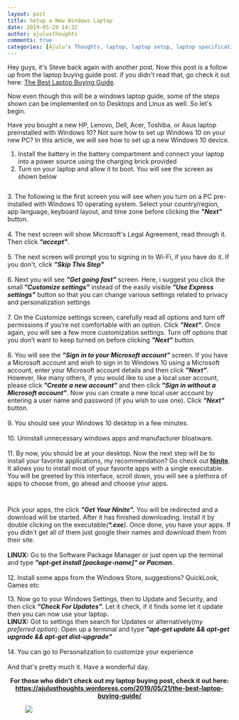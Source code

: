```yaml
---
layout: post
title: Setup a New Windows Laptop
date: 2019-05-29 14:32
author: ajulusthoughts
comments: true
categories: [Ajulu's Thoughts, laptop, laptop setup, laptop specifications, new laptop, ninite, setup a windows laptop, TECH &amp; CYBERSECURITY]
---
```

<!-- wp:paragraph -->
<p>Hey guys, it's Steve back again with another post. Now this post is a follow up from the laptop buying guide post. if you didn't read that, go check it out here: <a href="https://ajulusthoughts.wordpress.com/2019/05/21/the-best-laptop-buying-guide/">The Best Laptop Buying Guide</a>. </p>
<!-- /wp:paragraph -->

<!-- wp:paragraph -->
<p>Now even though this will be a windows laptop guide, some of the steps shown can be implemented on to Desktops and Linux as well. So let's begin.</p>
<!-- /wp:paragraph -->

<!-- wp:paragraph -->
<p>Have you bought a new HP, Lenovo, Dell, Acer, Toshiba, or Asus laptop preinstalled with Windows 10? Not sure how to set up Windows 10 on your new PC? In this article, we will see how to set up a new Windows 10 device. </p>
<!-- /wp:paragraph -->

<!-- wp:list {"ordered":true} -->
<ol><li>Install the battery in the battery compartment and connect your laptop into a power source using the charging brick provided<br></li><li>Turn on your laptop and allow it to boot. You will see the screen as shown below</li></ol>
<!-- /wp:list -->

<!-- wp:image {"id":1664} -->
<figure class="wp-block-image"><img src="https://ajulusthoughts.files.wordpress.com/2019/05/set-up-windows-10-pic1_thumb.jpg" alt="" class="wp-image-1664" /></figure>
<!-- /wp:image -->

<!-- wp:paragraph -->
<p>     3.   The following is the first screen you will see when you turn on a PC  pre-installed with Windows 10 operating system. Select your country/region, app language, keyboard layout, and time zone before  clicking the <strong><em>"Next"</em></strong> button. <br><br>     4. The next screen will show Microsoft's Legal Agreement, read through it. Then click <strong><em>"accept"</em></strong>.<br><br>     5. The next screen will prompt you to signing in to Wi-Fi, if you have do it. If you don't, click <strong><em>"Skip This Step" </em></strong><br><br>     6. Next you will see <strong><em>"Get going fast"</em></strong> screen. Here, i suggest you click the small<strong><em> "Customize settings"</em></strong> instead of the easily visible<strong><em> "Use Express settings"</em></strong> button so that you can change various settings related to privacy and personalization settings <br><br>     7.  On the Customize settings screen, carefully read all options and turn  off permissions if you’re not comfortable with an option. Click <strong><em>"Next"</em></strong>. Once again, you will see a few more customization settings. Turn off  options that you don’t want to keep turned on before clicking <strong><em>"Next"</em></strong> button. <br><br>     8.  You will see the <strong><em>"Sign in to your Microsoft account"</em></strong> screen. If you have a Microsoft account and wish to sign in to Windows 10 using a Microsoft account, enter your Microsoft account details and  then click <strong><em>"Next"</em></strong>. However, like many others, if you would like to use a local user account, please click<strong><em> "Create a new account"</em></strong> and then click <strong><em>"Sign in without a Microsoft account"</em></strong>. Now you can create a new local user account by entering a user name and password (if you wish to use one). Click <strong><em>"Next" </em></strong>button.<br><br>     9. You should see your Windows 10 desktop in a few minutes. <br><br>     10. Uninstall unnecessary windows apps and manufacturer bloatware.<br><br>     11. By now, you should be at your desktop. Now the next step will be to install your favorite applications, my recommendation? Go check out <a href="https://ninite.com/"><strong>Ninite</strong></a>. It allows you to install most of your favorite apps with a single executable. You will be greeted by this interface, scroll down, you will see a plethora of apps to choose from, go ahead and choose your apps.</p>
<!-- /wp:paragraph -->

<!-- wp:image {"id":1665} -->
<figure class="wp-block-image"><img src="https://ajulusthoughts.files.wordpress.com/2019/05/annotation-2019-05-29-135522.png" alt="" class="wp-image-1665" /></figure>
<!-- /wp:image -->

<!-- wp:image {"id":1666} -->
<figure class="wp-block-image"><img src="https://ajulusthoughts.files.wordpress.com/2019/05/annotation-2019-05-29-135618.png" alt="" class="wp-image-1666" /></figure>
<!-- /wp:image -->

<!-- wp:paragraph -->
<p>Pick your apps, the click <strong><em>"Get Your Ninite".</em></strong> You will be redirected and a download will be started. After it has finished downloading. Install it by double clicking on the executable<em>(<strong>*.exe</strong>).</em> Once done, you have your apps. If you didn't get all of them just google their names and download them from their site.<br><br><strong>LINUX:</strong> Go to the Software Package Manager or just open up the terminal and type <strong><em>"apt-get install [package-name]" or Pacman.</em></strong><br><br>     12. Install some apps from the Windows Store, suggestions? QuickLook, Games etc</p>
<!-- /wp:paragraph -->

<!-- wp:paragraph -->
<p>     13. Now go to your Windows Settings, then to Update and Security, and then click<strong><em> "Check For Updates"</em></strong>. Let it check, if it finds some let it update then you can now use your laptop.<br><strong>LINUX:</strong> Got to settings then search for Updates or alternatively(<em>my preferred option</em>): Open up a terminal and type<strong><em> "apt-get update &amp;&amp; apt-get upgrade &amp;&amp; apt-get dist-upgrade" </em></strong><br><br>    14. You can go to Personalization to customize your experience<br><br>And that's pretty much it. Have a wonderful day.</p>
<!-- /wp:paragraph -->

<!-- wp:paragraph {"align":"center"} -->
<p style="text-align:center;"><strong>For those who didn't check out my laptop buying post, check it out here: </strong><a href="https://ajulusthoughts.wordpress.com/2019/05/21/the-best-laptop-buying-guide/"><strong>https://ajulusthoughts.wordpress.com/2019/05/21/the-best-laptop-buying-guide/</strong></a></p>
<!-- /wp:paragraph -->

<!-- wp:image {"id":1669} -->
<figure class="wp-block-image"><img src="https://ajulusthoughts.files.wordpress.com/2019/05/proxy.duckduckgo.com_.jpegcdtycghu.jpeg?w=1024" class="wp-image-1669" /></figure>
<!-- /wp:image -->
